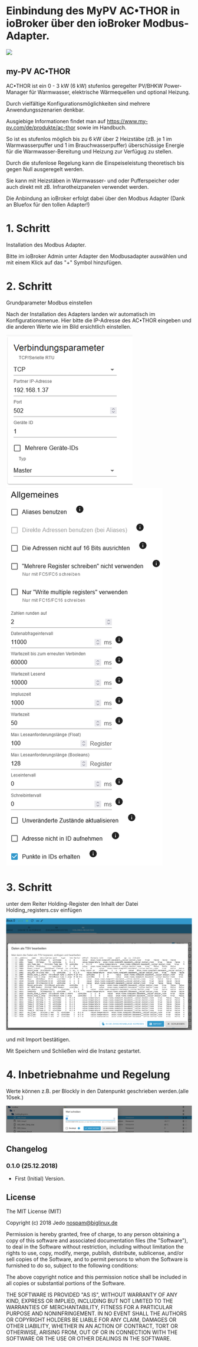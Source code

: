 # Einbindung des MyPV AC•THOR in ioBroker über den ioBroker Modbus-Adapter. #

<img src="https://user-images.githubusercontent.com/819464/50492875-5e5b9b00-0a1a-11e9-8808-5a3a764bc999.jpg"></img>

## my-PV AC•THOR ##

AC•THOR ist ein 0 - 3 kW (6 kW) stufenlos geregelter PV/BHKW Power-Manager für
Warmwasser, elektrische Wärmequellen und optional Heizung.

Durch vielfältige Konfigurationsmöglichkeiten sind mehrere Anwendungsszenarien denkbar.

Ausgiebige Informationen findet man auf https://www.my-pv.com/de/produkte/ac-thor sowie im Handbuch.

So ist es stufenlos möglich bis zu 6 kW über 2 Heizstäbe (zB. je 1 im Warmwasserpuffer und 1 im Brauchwasserpuffer) überschüssige Energie für die Warmwasser-Bereitung und Heizung
zur Verfügug zu stellen.

Durch die stufenlose Regelung kann die Einspeiseleistung theoretisch bis gegen Null ausgeregelt werden.

Sie kann mit Heizstäben in Warmwasser- und oder Pufferspeicher oder auch direkt mit zB. Infrarotheizpanelen verwendet werden.


Die Anbindung an ioBroker erfolgt dabei über den Modbus Adapter
(Dank an Bluefox für den tollen Adapter!)

# 1. Schritt

  Installation des Modbus Adapter.

  Bitte im ioBroker Admin unter Adapter den Modbusadapter auswählen und mit einem Klick auf das "+" Symbol hinzufügen.

# 2. Schritt

  Grundparameter Modbus einstellen

  Nach der Installation des Adapters landen wir automatisch im Konfigurationsmenue.
  Hier bitte die IP-Adresse des AC•THOR eingeben und die anderen Werte wie im Bild ersichtlich einstellen.

  <img src="https://github.com/da-Jimbo/ioBroker.AC-THOR/blob/master/Parameter1.png"></img><img src="https://github.com/da-Jimbo/ioBroker.AC-THOR/blob/master/Parameter2.png"></img>

# 3. Schritt

   unter dem Reiter Holding-Register den Inhalt der Datei Holding_registers.csv einfügen
   
   <img src="https://github.com/da-Jimbo/ioBroker.AC-THOR/blob/master/TSV.png"></img>

  und mit Import bestätigen.

Mit Speichern und Schließen wird die Instanz gestartet.


# 4. Inbetriebnahme und Regelung

Werte können z.B. per Blockly in den Datenpunkt geschrieben werden.(alle 10sek.)

<img src="https://github.com/da-Jimbo/ioBroker.AC-THOR/blob/master/Wertschreiben.png"></img>






## Changelog

  ### 0.1.0 (25.12.2018)
* First (Initial) Version.


## License
The MIT License (MIT)

Copyright (c) 2018 Jedo <nospam@biglinux.de>

Permission is hereby granted, free of charge, to any person obtaining a copy
of this software and associated documentation files (the "Software"), to deal
in the Software without restriction, including without limitation the rights
to use, copy, modify, merge, publish, distribute, sublicense, and/or sell
copies of the Software, and to permit persons to whom the Software is
furnished to do so, subject to the following conditions:

The above copyright notice and this permission notice shall be included in
all copies or substantial portions of the Software.

THE SOFTWARE IS PROVIDED "AS IS", WITHOUT WARRANTY OF ANY KIND, EXPRESS OR
IMPLIED, INCLUDING BUT NOT LIMITED TO THE WARRANTIES OF MERCHANTABILITY,
FITNESS FOR A PARTICULAR PURPOSE AND NONINFRINGEMENT. IN NO EVENT SHALL THE
AUTHORS OR COPYRIGHT HOLDERS BE LIABLE FOR ANY CLAIM, DAMAGES OR OTHER
LIABILITY, WHETHER IN AN ACTION OF CONTRACT, TORT OR OTHERWISE, ARISING FROM,
OUT OF OR IN CONNECTION WITH THE SOFTWARE OR THE USE OR OTHER DEALINGS IN
THE SOFTWARE.
